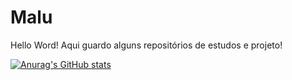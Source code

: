 # Malu
 Hello Word!
 Aqui guardo alguns repositórios de estudos e projeto!

[![Anurag's GitHub stats](https://github-readme-stats.vercel.app/api?username=MaluWhoo)](https://github.com/MaluWhoo/github-readme-stats)
